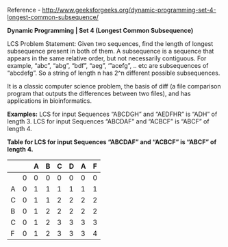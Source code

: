 
Reference  - http://www.geeksforgeeks.org/dynamic-programming-set-4-longest-common-subsequence/

**Dynamic Programming | Set 4 (Longest Common Subsequence)**


LCS Problem Statement: Given two sequences, find the length of longest subsequence present in both of them. A subsequence is a sequence that appears in the same relative order, but not necessarily contiguous. For example, “abc”, “abg”, “bdf”, “aeg”, ‘”acefg”, .. etc are subsequences of “abcdefg”. So a string of length n has 2^n different possible subsequences.

It is a classic computer science problem, the basis of diff (a file comparison program that outputs the differences between two files), and has applications in bioinformatics.

**Examples:**
LCS for input Sequences “ABCDGH” and “AEDFHR” is “ADH” of length 3.
LCS for input Sequences “ABCDAF” and “ACBCF” is “ABCF” of length 4.


**Table for LCS for input Sequences “ABCDAF” and “ACBCF” is “ABCF” of length 4.**

| | | A | B| C| D| A| F|
|---|---|---|---|---|---|---|---|
|   |0|0|0|0|0|0|0|
|A| 0 |1|1|1|1|1|1|
|C| 0 |1|1|2|2|2|2|
|B| 0 |1|2|2|2|2|2|
|C| 0 |1|2|3|3|3|3|
|F| 0 |1|2|3|3|3|4|
